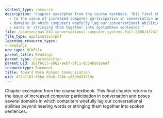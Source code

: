```yaml
---
content_type: resource
description: "Chapter excerpted from the course textbook. This final chapter returns\
  \ to the issue of increased computer participation in conversation and poses several\
  \ domains in which computers woefully lag our conversational abilities beyond hearing\
  \ words or stringing them together into spo\xADken sentences."
file: /courses/mas-632-conversational-computer-systems-fall-2008/4f2b118365bdd3e6f20bc88d3d31959e_shmandt_txt_ch13.pdf
file_type: application/pdf
learning_resource_types:
- Readings
ocw_type: OCWFile
parent_title: Readings
parent_type: CourseSection
parent_uid: 162f8cc3-ab62-9ebf-bf11-9334b6618eaf
resourcetype: Document
title: Toward More Robust Communication
uid: 4f2b1183-65bd-d3e6-f20b-c88d3d31959e
---
```

Chapter excerpted from the course textbook. This final chapter returns to the issue of increased computer participation in conversation and poses several domains in which computers woefully lag our conversational abilities beyond hearing words or stringing them together into spo­ken sentences.

